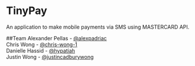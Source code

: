 # TinyPay

An application to make mobile payments via SMS using MASTERCARD API.

##Team
Alexander Pellas - [@alexpadriac](https://github.com/alexpadriac)  <br>
Chris Wong - [@chris-wong-1](https://github.com/chris-wong-1) <br>
Danielle Hassid - [@hypatiah](https://github.com/hypatiah) <br>
Justin Wong - [@justincadburywong](https://github.com/justincadburywong)

